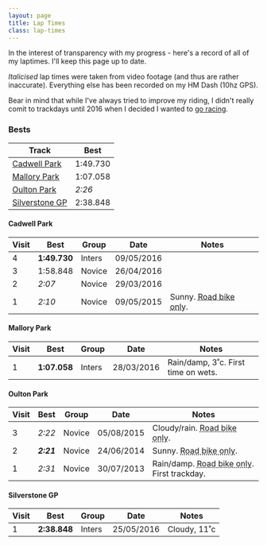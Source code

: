```yaml
---
layout: page
title: Lap Times
class: lap-times
---
```


In the interest of transparency with my progress - here's a record of all of my laptimes. I'll keep this page up to date.

_Italicised_ lap times were taken from video footage (and thus are rather inaccurate). Everything else has been recorded on my HM Dash (10hz GPS).

Bear in mind that while I've always tried to improve my riding, I didn't really comit to trackdays until 2016 when I decided I wanted to [go racing](/2016/01/04/lets-go-racing/).

### Bests

| Track                             | Best     |
| --------------------------------- | -------- |
| [Cadwell Park](#cadwell-park)     | 1:49.730 |
| [Mallory Park](#mallory-park)     | 1:07.058 |
| [Oulton Park](#oulton-park)       | _2:26_   |
| [Silverstone GP](#silverstone-gp) | 2:38.848 |

#### Cadwell Park

| Visit | Best          | Group  | Date       | Notes                                                                  |
| ----- | ------------- | ------ | ---------- | ---------------------------------------------------------------------- |
| 4      | **1:49.730** | Inters | 09/05/2016 |                                                                        |
| 3      | 1:58.848     | Novice | 26/04/2016 |                                                                        |
| 2      | _2:07_       | Novice | 29/03/2016 |                                                                        |
| 1      | _2:10_       | Novice | 09/05/2015 | Sunny. <abbr title="Road there and back">Road bike only</abbr>.        |

#### Mallory Park

| Visit | Best          | Group  | Date       | Notes                                                                  |
| ----- | ------------- | ------ | ---------- | ---------------------------------------------------------------------- |
| 1     | **1:07.058**  | Inters | 28/03/2016 | Rain/damp, 3˚c. First time on wets.                                    |


#### Oulton Park

| Visit | Best          | Group  | Date       | Notes                                                                  |
| ----- | ------------- | -------| ---------- | ---------------------------------------------------------------------- |
| 3     | _2:22_        | Novice | 05/08/2015 | Cloudy/rain. <abbr title="Road there and back">Road bike only</abbr>.  |
| 2     | **_2:21_**    | Novice | 24/06/2014 | Sunny. <abbr title="Road there and back">Road bike only</abbr>.        |
| 1     | _2:31_        | Novice | 30/07/2013 | Rain/damp. <abbr title="Road there and back">Road bike only</abbr>. First trackday. |


#### Silverstone GP

| Visit | Best          | Group  | Date       | Notes                                                                  |
| ----- | ------------- | ------ | ---------- | ---------------------------------------------------------------------- |
| 1     | **2:38.848**  | Inters | 25/05/2016 | Cloudy, 11˚c                                                           |


